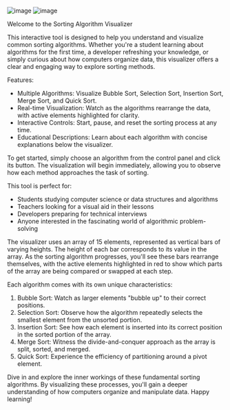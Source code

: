 ![image](https://github.com/user-attachments/assets/bf6715e6-2c78-48f7-90bf-55a52b66bb3c)
![image](https://github.com/user-attachments/assets/6ae8b115-13ec-4f70-b83d-4f3ba21aa261)

Welcome to the Sorting Algorithm Visualizer

This interactive tool is designed to help you understand and visualize common sorting algorithms. Whether you're a student learning about algorithms for the first time, a developer refreshing your knowledge, or simply curious about how computers organize data, this visualizer offers a clear and engaging way to explore sorting methods.

Features:
- Multiple Algorithms: Visualize Bubble Sort, Selection Sort, Insertion Sort, Merge Sort, and Quick Sort.
- Real-time Visualization: Watch as the algorithms rearrange the data, with active elements highlighted for clarity.
- Interactive Controls: Start, pause, and reset the sorting process at any time.
- Educational Descriptions: Learn about each algorithm with concise explanations below the visualizer.

To get started, simply choose an algorithm from the control panel and click its button. The visualization will begin immediately, allowing you to observe how each method approaches the task of sorting.

This tool is perfect for:
- Students studying computer science or data structures and algorithms
- Teachers looking for a visual aid in their lessons
- Developers preparing for technical interviews
- Anyone interested in the fascinating world of algorithmic problem-solving

The visualizer uses an array of 15 elements, represented as vertical bars of varying heights. The height of each bar corresponds to its value in the array. As the sorting algorithm progresses, you'll see these bars rearrange themselves, with the active elements highlighted in red to show which parts of the array are being compared or swapped at each step.

Each algorithm comes with its own unique characteristics:

1. Bubble Sort: Watch as larger elements "bubble up" to their correct positions.
2. Selection Sort: Observe how the algorithm repeatedly selects the smallest element from the unsorted portion.
3. Insertion Sort: See how each element is inserted into its correct position in the sorted portion of the array.
4. Merge Sort: Witness the divide-and-conquer approach as the array is split, sorted, and merged.
5. Quick Sort: Experience the efficiency of partitioning around a pivot element.

Dive in and explore the inner workings of these fundamental sorting algorithms. By visualizing these processes, you'll gain a deeper understanding of how computers organize and manipulate data. Happy learning!
